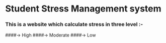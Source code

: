 # Student Stress Management system

### This is a website which calculate stress in three level :-
####-> High
####-> Moderate
####-> Low
